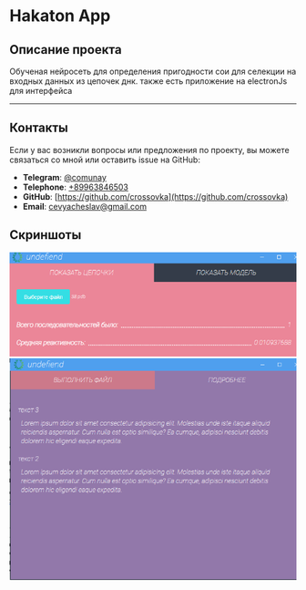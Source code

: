 # Hakaton App

## Описание проекта

Обученая нейросеть для определения пригодности сои для селекции на входных данных из цепочек днк.
также есть приложение на electronJs для интерфейса

---

## Контакты

Если у вас возникли вопросы или предложения по проекту, вы можете связаться со мной или оставить issue на GitHub:

- **Telegram**: [@comunay](https://t.me/comunay)
- **Telephone**: [+89963846503](tel:89963846503)
- **GitHub**: [https://github.com/crossovka](https://github.com/crossovka)
- **Email**: [cevyacheslav@gmail.com](mailto:cevyacheslav@gmail.com)

## Скриншоты

![alt text](./imgs/1.PNG)
![alt text](./imgs/2.PNG)

